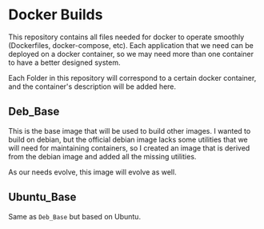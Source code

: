 # Docker Builds

This repository contains all files needed for docker to operate smoothly (Dockerfiles, docker-compose, etc). Each application that we need can be deployed on a docker container, so we may need more than one container to have a better designed system.

Each Folder in this repository will correspond to a certain docker container, and the container's description will be added here.

## Deb_Base

This is the base image that will be used to build other images. I wanted to build on debian, but the official debian image lacks some utilities that we will need for maintaining containers, so I created an image that is derived from the debian image and added all the missing utilities.

As our needs evolve, this image will evolve as well.


## Ubuntu_Base

Same as `Deb_Base` but based on Ubuntu.